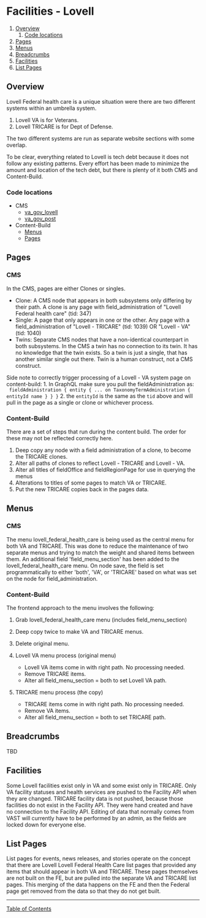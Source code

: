 # Facilities - Lovell

1. [Overview](#overview)
   1. [Code locations](#code-locations)
1. [Pages](#pages)
1. [Menus](#menus)
1. [Breadcrumbs](#breadcrumbs)
1. [Facilities](#facilities)
1. [List Pages](#list-pages)

## Overview

Lovell Federal health care is a unique situation were there are two different systems within an umbrella system.
   1. Lovell VA is for Veterans.
   2. Lovell TRICARE is for Dept of Defense.

The two different systems are run as separate website sections with some overlap.

To be clear, everything related to Lovell is tech debt because it does not follow any existing patterns.  Every effort has been made to minimize the amount and location of the tech debt, but there is plenty of it both CMS and Content-Build.

### Code locations
   - CMS
     - [va_gov_lovell](https://github.com/department-of-veterans-affairs/va.gov-cms/tree/main/docroot/modules/custom/va_gov_lovell)
     - [va_gov_post](https://github.com/department-of-veterans-affairs/va.gov-cms/tree/main/docroot/modules/custom/va_gov_post_api)
   - Content-Build
      - [Menus](https://github.com/department-of-veterans-affairs/content-build/tree/main/src/site/stages/build/drupal/graphql/navigation-fragments/facilitySidebar.nav.graphql.js)
      - [Pages](https://github.com/department-of-veterans-affairs/content-build/tree/main/src/site/stages/build/drupal/metalsmith-drupal.js)

## Pages
### CMS
In the CMS, pages are either Clones or singles.
   - Clone: A CMS node that appears in both subsystems only differing by their path. A clone is any page with field_administration of "Lovell Federal health care" (tid: 347)
   - Single: A page that only appears in one or the other.  Any page with a field_administration of "Lovell - TRICARE" (tid: 1039) OR "Lovell - VA" (tid: 1040)
   - Twins: Separate CMS nodes that have a non-identical counterpart in both subsystems.  In the CMS a twin has no connection to its twin.  It has no knowledge that the twin exists.  So a twin is just a single, that has another similar single out there.  Twin is a human construct, not a CMS construct.

Side note to correctly trigger processing of a Lovell - VA system page on content-build:
    1. In GraphQL make sure you pull the fieldAdministration as:    
    ```
    fieldAdministration {
      entity {
         ... on TaxonomyTermAdministration {
        	    entityId
        	    name
          }
       }
    }```
    2. the `entityId` is the same as the `tid` above and will pull in the page as a single or clone or whichever process.
    

### Content-Build
There are a set of steps that run during the content build. The order for these may not be reflected correctly here.
   1. Deep copy any node with a field administration of a clone, to become the TRICARE clones.
   1. Alter all paths of clones to reflect Lovell - TRICARE and Lovell - VA.
   1. Alter all titles of fieldOffice and fieldRegionPage for use in querying the menus
   1. Alterations to titles of some pages to match VA or TRICARE.
   1. Put the new TRICARE copies back in the pages data.


## Menus

### CMS
The menu lovell_federal_health_care is being used as the central menu for both VA and TRICARE. This was done to reduce the maintenance of two separate menus and trying to match the weight and shared items between them.
An additional field 'field_menu_section' has been added to the lovell_federal_health_care menu.  On node save, the field is set programmatically to either 'both', 'VA', or 'TRICARE' based on what was set on the node for field_administration.
### Content-Build
The frontend approach to the menu involves the following:

1. Grab lovell_federal_health_care menu (includes field_menu_section)
2. Deep copy twice to make VA and TRICARE menus.
3. Delete original menu.

4. Lovell VA menu process (original menu)
   - Lovell VA items come in with right path. No processing needed.
   - Remove TRICARE items.
   - Alter all field_menu_section = both to set Lovell VA path.

5. TRICARE menu process (the copy)
   - TRICARE items come in with right path. No processing needed.
   - Remove VA items.
   - Alter all field_menu_section = both to set TRICARE path.

## Breadcrumbs
TBD

## Facilities
Some Lovell facilities exist only in VA and some exist only in TRICARE.  Only VA facility statuses and health services are pushed to the Facility API when they are changed.  TRICARE facility data is not pushed, because those facilities do not exist in the Facility API.  They were hand created and have no connection to the Facility API.  Editing of data that normally comes from VAST will currently have to be performed by an admin, as the fields are locked down for everyone else.

## List Pages
List pages for events, news releases, and stories operate on the concept that there are Lovell Lovell Federal Health Care list pages that provided any items that should appear in both VA and TRICARE.  These pages themselves are not built on the FE, but are pulled into the separate VA and TRICARE list pages.  This merging of the data happens on the FE and then the Federal page get removed from the data so that they do not get built.

----

[Table of Contents](../README.md)
